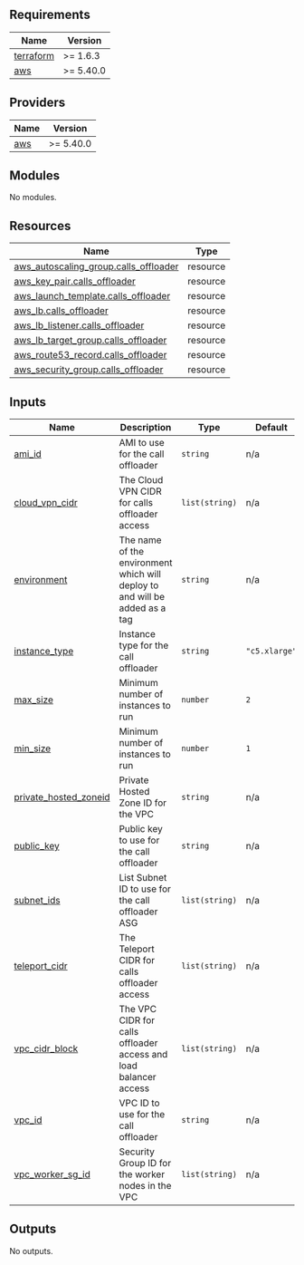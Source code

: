 ## Requirements

| Name | Version |
|------|---------|
| <a name="requirement_terraform"></a> [terraform](#requirement\_terraform) | >= 1.6.3 |
| <a name="requirement_aws"></a> [aws](#requirement\_aws) | >= 5.40.0 |

## Providers

| Name | Version |
|------|---------|
| <a name="provider_aws"></a> [aws](#provider\_aws) | >= 5.40.0 |

## Modules

No modules.

## Resources

| Name | Type |
|------|------|
| [aws_autoscaling_group.calls_offloader](https://registry.terraform.io/providers/hashicorp/aws/latest/docs/resources/autoscaling_group) | resource |
| [aws_key_pair.calls_offloader](https://registry.terraform.io/providers/hashicorp/aws/latest/docs/resources/key_pair) | resource |
| [aws_launch_template.calls_offloader](https://registry.terraform.io/providers/hashicorp/aws/latest/docs/resources/launch_template) | resource |
| [aws_lb.calls_offloader](https://registry.terraform.io/providers/hashicorp/aws/latest/docs/resources/lb) | resource |
| [aws_lb_listener.calls_offloader](https://registry.terraform.io/providers/hashicorp/aws/latest/docs/resources/lb_listener) | resource |
| [aws_lb_target_group.calls_offloader](https://registry.terraform.io/providers/hashicorp/aws/latest/docs/resources/lb_target_group) | resource |
| [aws_route53_record.calls_offloader](https://registry.terraform.io/providers/hashicorp/aws/latest/docs/resources/route53_record) | resource |
| [aws_security_group.calls_offloader](https://registry.terraform.io/providers/hashicorp/aws/latest/docs/resources/security_group) | resource |

## Inputs

| Name | Description | Type | Default | Required |
|------|-------------|------|---------|:--------:|
| <a name="input_ami_id"></a> [ami\_id](#input\_ami\_id) | AMI to use for the call offloader | `string` | n/a | yes |
| <a name="input_cloud_vpn_cidr"></a> [cloud\_vpn\_cidr](#input\_cloud\_vpn\_cidr) | The Cloud VPN CIDR for calls offloader access | `list(string)` | n/a | yes |
| <a name="input_environment"></a> [environment](#input\_environment) | The name of the environment which will deploy to and will be added as a tag | `string` | n/a | yes |
| <a name="input_instance_type"></a> [instance\_type](#input\_instance\_type) | Instance type for the call offloader | `string` | `"c5.xlarge"` | no |
| <a name="input_max_size"></a> [max\_size](#input\_max\_size) | Minimum number of instances to run | `number` | `2` | no |
| <a name="input_min_size"></a> [min\_size](#input\_min\_size) | Minimum number of instances to run | `number` | `1` | no |
| <a name="input_private_hosted_zoneid"></a> [private\_hosted\_zoneid](#input\_private\_hosted\_zoneid) | Private Hosted Zone ID for the VPC | `string` | n/a | yes |
| <a name="input_public_key"></a> [public\_key](#input\_public\_key) | Public key to use for the call offloader | `string` | n/a | yes |
| <a name="input_subnet_ids"></a> [subnet\_ids](#input\_subnet\_ids) | List Subnet ID to use for the call offloader ASG | `list(string)` | n/a | yes |
| <a name="input_teleport_cidr"></a> [teleport\_cidr](#input\_teleport\_cidr) | The Teleport CIDR for calls offloader access | `list(string)` | n/a | yes |
| <a name="input_vpc_cidr_block"></a> [vpc\_cidr\_block](#input\_vpc\_cidr\_block) | The VPC CIDR for calls offloader access and load balancer access | `list(string)` | n/a | yes |
| <a name="input_vpc_id"></a> [vpc\_id](#input\_vpc\_id) | VPC ID to use for the call offloader | `string` | n/a | yes |
| <a name="input_vpc_worker_sg_id"></a> [vpc\_worker\_sg\_id](#input\_vpc\_worker\_sg\_id) | Security Group ID for the worker nodes in the VPC | `list(string)` | n/a | yes |

## Outputs

No outputs.
